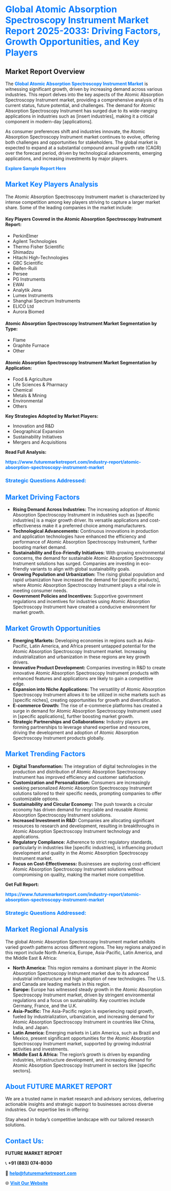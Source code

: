 <h1 style="color: #007BFF;">Global Atomic Absorption Spectroscopy Instrument Market Report 2025-2033: Driving Factors, Growth Opportunities, and Key Players</h1>

<section id="overview">
<h2>Market Report Overview</h2>
<p>The <a href="https://www.futuremarketreport.com/industry-report/atomic-absorption-spectroscopy-instrument-market" style="color: #007BFF; text-decoration: none;"><strong>Global Atomic Absorption Spectroscopy Instrument Market</strong></a> is witnessing significant growth, driven by increasing demand across various industries. This report delves into the key aspects of the Atomic Absorption Spectroscopy Instrument market, providing a comprehensive analysis of its current status, future potential, and challenges. The demand for Atomic Absorption Spectroscopy Instrument has surged due to its wide-ranging applications in industries such as [insert industries], making it a critical component in modern-day [applications].</p>
<p>As consumer preferences shift and industries innovate, the Atomic Absorption Spectroscopy Instrument market continues to evolve, offering both challenges and opportunities for stakeholders. The global market is expected to expand at a substantial compound annual growth rate (CAGR) over the forecast period, driven by technological advancements, emerging applications, and increasing investments by major players.</p>
</section>

<section id="overview">
<p><a href="https://www.futuremarketreport.com/request-sample/reportId=57052" style="color: #007BFF; text-decoration: none;"><strong>Explore Sample Report Here</strong></a></p>
</section>

<section id="key-players">
<h2 style="color: #007BFF;">Market Key Players Analysis</h2>
<p>The Atomic Absorption Spectroscopy Instrument market is characterized by intense competition among key players striving to capture a larger market share. Some of the leading companies in the market include:</p>
<h4>Key Players Covered in the Atomic Absorption Spectroscopy Instrument Report:</h4>
<ul><li>PerkinElmer</li><li>Agilent Technologies</li><li>Thermo Fisher Scientific</li><li>Shimadzu</li><li>Hitachi High-Technologies</li><li>GBC Scientific</li><li>Beifen-Ruili</li><li>Persee</li><li>PG Instruments</li><li>EWAI</li><li>Analytik Jena</li><li>Lumex Instruments</li><li>Shanghai Spectrum Instruments</li><li>ELICO Ltd</li><li>Aurora Biomed</li></ul>
<h4>Atomic Absorption Spectroscopy Instrument Market Segmentation by Type:</h4>
<ul><li>Flame</li><li>Graphite Furnace</li><li>Other</li></ul>

<h4>Atomic Absorption Spectroscopy Instrument Market Segmentation by Application:</h4>
<ul><li>Food &amp; Agriculture</li><li>Life Sciences &amp; Pharmacy</li><li>Chemical</li><li>Metals &amp; Mining</li><li>Environmental</li><li>Others</li></ul>
<p><strong>Key Strategies Adopted by Market Players:</strong></p>
<ul>
<li>Innovation and R&D</li>
<li>Geographical Expansion</li>
<li>Sustainability Initiatives</li>
<li>Mergers and Acquisitions</li>
</ul>
</section>

<section>
<p><strong>Read Full Analysis: </strong></p><a href="https://www.futuremarketreport.com/industry-report/atomic-absorption-spectroscopy-instrument-market" style="color: #007BFF; text-decoration: none;"><strong>https://www.futuremarketreport.com/industry-report/atomic-absorption-spectroscopy-instrument-market</strong></a>
<h3 style="color: #007BFF;">Strategic Questions Addressed:</h3>
</section>

<section id="driving-factors">
<h2 style="color: #007BFF;">Market Driving Factors</h2>
<ul>
<li><strong>Rising Demand Across Industries:</strong> The increasing adoption of Atomic Absorption Spectroscopy Instrument in industries such as [specific industries] is a major growth driver. Its versatile applications and cost-effectiveness make it a preferred choice among manufacturers.</li>
<li><strong>Technological Advancements:</strong> Continuous innovations in production and application technologies have enhanced the efficiency and performance of Atomic Absorption Spectroscopy Instrument, further boosting market demand.</li>
<li><strong>Sustainability and Eco-Friendly Initiatives:</strong> With growing environmental concerns, the demand for sustainable Atomic Absorption Spectroscopy Instrument solutions has surged. Companies are investing in eco-friendly variants to align with global sustainability goals.</li>
<li><strong>Growing Population and Urbanization:</strong> The rising global population and rapid urbanization have increased the demand for [specific products], where Atomic Absorption Spectroscopy Instrument plays a vital role in meeting consumer needs.</li>
<li><strong>Government Policies and Incentives:</strong> Supportive government regulations and incentives for industries using Atomic Absorption Spectroscopy Instrument have created a conducive environment for market growth.</li>
</ul>
</section>

<section id="growth-opportunities">
<h2 style="color: #007BFF;">Market Growth Opportunities</h2>
<ul>
<li><strong>Emerging Markets:</strong> Developing economies in regions such as Asia-Pacific, Latin America, and Africa present untapped potential for the Atomic Absorption Spectroscopy Instrument market. Increasing industrialization and urbanization in these regions are key growth drivers.</li>
<li><strong>Innovative Product Development:</strong> Companies investing in R&D to create innovative Atomic Absorption Spectroscopy Instrument products with enhanced features and applications are likely to gain a competitive edge.</li>
<li><strong>Expansion into Niche Applications:</strong> The versatility of Atomic Absorption Spectroscopy Instrument allows it to be utilized in niche markets such as [specific niches], creating opportunities for growth and diversification.</li>
<li><strong>E-commerce Growth:</strong> The rise of e-commerce platforms has created a surge in demand for Atomic Absorption Spectroscopy Instrument used in [specific applications], further boosting market growth.</li>
<li><strong>Strategic Partnerships and Collaborations:</strong> Industry players are forming partnerships to leverage shared expertise and resources, driving the development and adoption of Atomic Absorption Spectroscopy Instrument products globally.</li>
</ul>
</section>

<section id="trending-factors">
<h2 style="color: #007BFF;">Market Trending Factors</h2>
<ul>
<li><strong>Digital Transformation:</strong> The integration of digital technologies in the production and distribution of Atomic Absorption Spectroscopy Instrument has improved efficiency and customer satisfaction.</li>
<li><strong>Customization and Personalization:</strong> Consumers are increasingly seeking personalized Atomic Absorption Spectroscopy Instrument solutions tailored to their specific needs, prompting companies to offer customizable options.</li>
<li><strong>Sustainability and Circular Economy:</strong> The push towards a circular economy has driven demand for recyclable and reusable Atomic Absorption Spectroscopy Instrument solutions.</li>
<li><strong>Increased Investment in R&D:</strong> Companies are allocating significant resources to research and development, resulting in breakthroughs in Atomic Absorption Spectroscopy Instrument technology and applications.</li>
<li><strong>Regulatory Compliance:</strong> Adherence to strict regulatory standards, particularly in industries like [specific industries], is influencing product development and quality in the Atomic Absorption Spectroscopy Instrument market.</li>
<li><strong>Focus on Cost-Effectiveness:</strong> Businesses are exploring cost-efficient Atomic Absorption Spectroscopy Instrument solutions without compromising on quality, making the market more competitive.</li>
</ul>
</section>

<section>
<p><strong>Get Full Report: </strong></p><a href="https://www.futuremarketreport.com/industry-report/atomic-absorption-spectroscopy-instrument-market" style="color: #007BFF; text-decoration: none;"><strong>https://www.futuremarketreport.com/industry-report/atomic-absorption-spectroscopy-instrument-market</strong></a>
<h3 style="color: #007BFF;">Strategic Questions Addressed:</h3>
</section>


<section id="regional-analysis">
<h2 style="color: #007BFF;">Market Regional Analysis</h2>
<p>The global Atomic Absorption Spectroscopy Instrument market exhibits varied growth patterns across different regions. The key regions analyzed in this report include North America, Europe, Asia-Pacific, Latin America, and the Middle East & Africa:</p>
<ul>
<li><strong>North America:</strong> This region remains a dominant player in the Atomic Absorption Spectroscopy Instrument market due to its advanced industrial infrastructure and high adoption of new technologies. The U.S. and Canada are leading markets in this region.</li>
<li><strong>Europe:</strong> Europe has witnessed steady growth in the Atomic Absorption Spectroscopy Instrument market, driven by stringent environmental regulations and a focus on sustainability. Key countries include Germany, France, and the U.K.</li>
<li><strong>Asia-Pacific:</strong> The Asia-Pacific region is experiencing rapid growth, fueled by industrialization, urbanization, and increasing demand for Atomic Absorption Spectroscopy Instrument in countries like China, India, and Japan.</li>
<li><strong>Latin America:</strong> Emerging markets in Latin America, such as Brazil and Mexico, present significant opportunities for the Atomic Absorption Spectroscopy Instrument market, supported by growing industrial activities and investments.</li>
<li><strong>Middle East & Africa:</strong> The region’s growth is driven by expanding industries, infrastructure development, and increasing demand for Atomic Absorption Spectroscopy Instrument in sectors like [specific sectors].</li>
</ul>
</section>

<footer>
<h2 style="color: #007BFF;">About FUTURE MARKET REPORT</h2>
<p>We are a trusted name in market research and advisory services, delivering actionable insights and strategic support to businesses across diverse industries. Our expertise lies in offering:</p>

<p>Stay ahead in today’s competitive landscape with our tailored research solutions.</p>

<h2 style="color: #007BFF;">Contact Us:</h2>
<p><strong>FUTURE MARKET REPORT</strong></p>
<p>📞 <strong>+91 (883) 074-8030</strong></p>
<p>📧 <strong><a href="mailto:help@futuremarketreport.com" style="color: #007BFF;">help@futuremarketreport.com</a></strong></p>
<p>🌐 <strong><a href="https://www.futuremarketreport.com/" style="color: #007BFF;">Visit Our Website</a></strong></p>
</footer>
